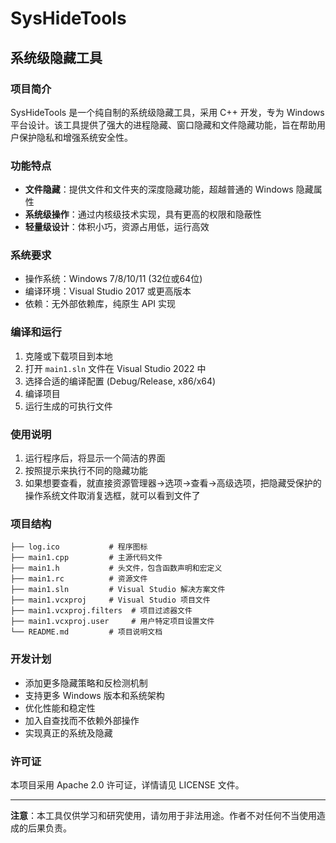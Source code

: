 # SysHideTools
## 系统级隐藏工具

### 项目简介
SysHideTools 是一个纯自制的系统级隐藏工具，采用 C++ 开发，专为 Windows 平台设计。该工具提供了强大的进程隐藏、窗口隐藏和文件隐藏功能，旨在帮助用户保护隐私和增强系统安全性。

### 功能特点
- **文件隐藏**：提供文件和文件夹的深度隐藏功能，超越普通的 Windows 隐藏属性
- **系统级操作**：通过内核级技术实现，具有更高的权限和隐蔽性
- **轻量级设计**：体积小巧，资源占用低，运行高效

### 系统要求
- 操作系统：Windows 7/8/10/11 (32位或64位)
- 编译环境：Visual Studio 2017 或更高版本
- 依赖：无外部依赖库，纯原生 API 实现

### 编译和运行
1. 克隆或下载项目到本地
2. 打开 `main1.sln` 文件在 Visual Studio 2022 中
3. 选择合适的编译配置 (Debug/Release, x86/x64)
4. 编译项目
5. 运行生成的可执行文件

### 使用说明
1. 运行程序后，将显示一个简洁的界面
2. 按照提示来执行不同的隐藏功能
3. 如果想要查看，就直接资源管理器->选项->查看->高级选项，把隐藏受保护的操作系统文件取消复选框，就可以看到文件了

### 项目结构
```
├── log.ico           # 程序图标
├── main1.cpp         # 主源代码文件
├── main1.h           # 头文件，包含函数声明和宏定义
├── main1.rc          # 资源文件
├── main1.sln         # Visual Studio 解决方案文件
├── main1.vcxproj     # Visual Studio 项目文件
├── main1.vcxproj.filters  # 项目过滤器文件
├── main1.vcxproj.user     # 用户特定项目设置文件
└── README.md         # 项目说明文档
```

### 开发计划
- 添加更多隐藏策略和反检测机制
- 支持更多 Windows 版本和系统架构
- 优化性能和稳定性
- 加入自查找而不依赖外部操作
- 实现真正的系统及隐藏

### 许可证
本项目采用 Apache 2.0 许可证，详情请见 LICENSE 文件。

---

**注意**：本工具仅供学习和研究使用，请勿用于非法用途。作者不对任何不当使用造成的后果负责。
